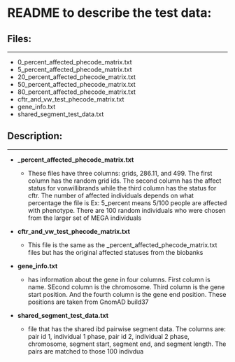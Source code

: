# README to describe the test data:

## Files:
___
* 0_percent_affected_phecode_matrix.txt
* 5_percent_affected_phecode_matrix.txt
* 20_percent_affected_phecode_matrix.txt
* 50_percent_affected_phecode_matrix.txt
* 80_percent_affected_phecode_matrix.txt
* cftr_and_vw_test_phecode_matrix.txt
* gene_info.txt
* shared_segment_test_data.txt

## Description:
___
* **_percent_affected_phecode_matrix.txt**
    * These files have three columns: grids, 286.11, and 499. The first column has the random grid ids. The second column has the affect status for vonwillibrands while the third column has the status for cftr. The number of affected individuals depends on what percentage the file is Ex: 5_percent means 5/100 people are affected with phenotype. There are 100 random individuals who were chosen from the larger set of MEGA individuals

* **cftr_and_vw_test_phecode_matrix.txt**
    * This file is the same as the _percent_affected_phecode_matrix.txt files but has the original affected statuses from the biobanks

* **gene_info.txt**
    * has information about the gene in four columns. First column is name. SEcond column is the chromosome. Third column is the gene start position. And the fourth column is the gene end position. These positions are taken from GnomAD build37

* **shared_segment_test_data.txt**
    * file that has the shared ibd pairwise segment data. The columns are: pair id 1, individual 1 phase, pair id 2, individual 2 phase, chromosome, segment start, segment end, and segment length. The pairs are matched to those 100 indivdua
